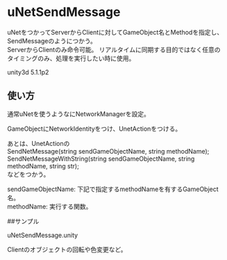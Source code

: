 # uNetSendMessage
uNetをつかってServerからClientに対してGameObject名とMethodを指定し、SendMessageのようにつかう。  
ServerからClientのみ命令可能。
リアルタイムに同期する目的ではなく任意のタイミングのみ、処理を実行したい時に使用。

unity3d 5.1.1p2

## 使い方

通常uNetを使うようなにNetworkManagerを設定。

GameObjectにNetworkIdentityをつけ、UnetActionをつける。

あとは、UnetActionの  
SendNetMessage(string sendGameObjectName, string methodName);  
SendNetMessageWithString(string sendGameObjectName, string methodName, string str);  
などをつかう。

sendGameObjectName: 下記で指定するmethodNameを有するGameObject名。  
methodName: 実行する関数。

##サンプル

uNetSendMessage.unity 

Clientのオブジェクトの回転や色変更など。
